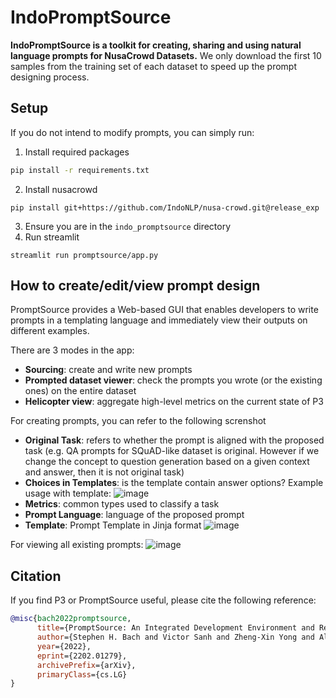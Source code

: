 # IndoPromptSource
**IndoPromptSource is a toolkit for creating, sharing and using natural language prompts for NusaCrowd Datasets.**
We only download the first 10 samples from the training set of each dataset to speed up the prompt designing process.

## Setup
If you do not intend to modify prompts, you can simply run:
1. Install required packages
```bash
pip install -r requirements.txt
```
2. Install nusacrowd
```
pip install git+https://github.com/IndoNLP/nusa-crowd.git@release_exp
```
3. Ensure you are in the `indo_promptsource` directory
4. Run streamlit
```
streamlit run promptsource/app.py
```

## How to create/edit/view prompt design
PromptSource provides a Web-based GUI that enables developers to write prompts in a templating language and immediately view their outputs on different examples.

There are 3 modes in the app:
- **Sourcing**: create and write new prompts
- **Prompted dataset viewer**: check the prompts you wrote (or the existing ones) on the entire dataset
- **Helicopter view**: aggregate high-level metrics on the current state of P3

For creating prompts, you can refer to the following screnshot
- **Original Task**: refers to whether the prompt is aligned with the proposed task (e.g. QA prompts for SQuAD-like dataset is original. However if we change the concept to question generation based on a given context and answer, then it is not original task)
- **Choices in Templates**: is the template contain answer options? Example usage with template:
![image](https://user-images.githubusercontent.com/68817249/229166140-0cfc0d0c-a85d-4828-9df1-e24bea962ea0.png)
- **Metrics**: common types used to classify a task
- **Prompt Language**: language of the proposed prompt
- **Template**: Prompt Template in Jinja format
![image](https://user-images.githubusercontent.com/68817249/229163860-054c5fa5-5975-494c-8b69-c11bb495b52a.png)

For viewing all existing prompts:
![image](https://user-images.githubusercontent.com/68817249/229165079-1c11ca80-644d-438d-b621-c5414418175d.png)

## Citation
If you find P3 or PromptSource useful, please cite the following reference:
```bibtex
@misc{bach2022promptsource,
      title={PromptSource: An Integrated Development Environment and Repository for Natural Language Prompts},
      author={Stephen H. Bach and Victor Sanh and Zheng-Xin Yong and Albert Webson and Colin Raffel and Nihal V. Nayak and Abheesht Sharma and Taewoon Kim and M Saiful Bari and Thibault Fevry and Zaid Alyafeai and Manan Dey and Andrea Santilli and Zhiqing Sun and Srulik Ben-David and Canwen Xu and Gunjan Chhablani and Han Wang and Jason Alan Fries and Maged S. Al-shaibani and Shanya Sharma and Urmish Thakker and Khalid Almubarak and Xiangru Tang and Xiangru Tang and Mike Tian-Jian Jiang and Alexander M. Rush},
      year={2022},
      eprint={2202.01279},
      archivePrefix={arXiv},
      primaryClass={cs.LG}
}
```
